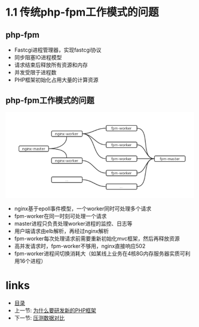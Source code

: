 # 1.1 传统php-fpm工作模式的问题

## php-fpm

- Fastcgi进程管理器，实现fastcgi协议
- 同步阻塞IO进程模型
- 请求结束后释放所有资源和内存
- 并发受限于进程数
- PHP框架初始化占用大量的计算资源

## php-fpm工作模式的问题

![php-fpm工作模式](../images/php-fpm工作模式.png "php-fpm工作模式")

- nginx基于epoll事件模型，一个worker同时可处理多个请求
- fpm-worker在同一时刻可处理一个请求
- master进程只负责处理worker进程的监控、日志等
- 用户端请求由elb解析，再经过nginx解析
- fpm-worker每次处理请求前需要重新初始化mvc框架，然后再释放资源
- 高并发请求时，fpm-worker不够用，nginx直接响应502
- fpm-worker进程间切换消耗大（如某线上业务在4核8G内存服务器实质可利用16个进程）

# links
  * [目录](../README.md)
  * 上一节: [为什么要研发新的PHP框架](1.0-为什么要研发新的PHP框架.md)
  * 下一节: [压测数据对比](1.2-压测数据对比.md)
